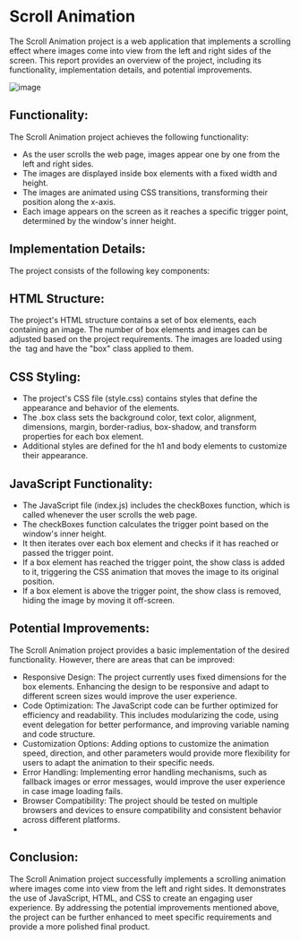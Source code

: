 # Scroll Animation
The Scroll Animation project is a web application that implements a scrolling effect where images come into view from the left and right sides of the screen. This report provides an overview of the project, including its functionality, implementation details, and potential improvements.

![image](https://github.com/DanishKhan25/Scroll/assets/115468271/e77cb121-9197-46fa-a59b-377911d1c9e9)


## Functionality:
The Scroll Animation project achieves the following functionality:

- As the user scrolls the web page, images appear one by one from the left and right sides.
- The images are displayed inside box elements with a fixed width and height.
- The images are animated using CSS transitions, transforming their position along the x-axis.
- Each image appears on the screen as it reaches a specific trigger point, determined by the window's inner height.

## Implementation Details:

The project consists of the following key components:

 ## HTML Structure:

The project's HTML structure contains a set of box elements, each containing an image. The number of box elements and images can be adjusted based on the project requirements.
The images are loaded using the <img> tag and have the "box" class applied to them.

##  CSS Styling:

- The project's CSS file (style.css) contains styles that define the appearance and behavior of the elements.
- The .box class sets the background color, text color, alignment, dimensions, margin, border-radius, box-shadow, and transform properties for each box element.
- Additional styles are defined for the h1 and body elements to customize their appearance.

##  JavaScript Functionality:

- The JavaScript file (index.js) includes the checkBoxes function, which is called whenever the user scrolls the web page.
- The checkBoxes function calculates the trigger point based on the window's inner height.
- It then iterates over each box element and checks if it has reached or passed the trigger point.
- If a box element has reached the trigger point, the show class is added to it, triggering the CSS animation that moves the image to its original position.
- If a box element is above the trigger point, the show class is removed, hiding the image by moving it off-screen.

## Potential Improvements:
The Scroll Animation project provides a basic implementation of the desired functionality. However, there are areas that can be improved:

- Responsive Design: The project currently uses fixed dimensions for the box elements. Enhancing the design to be responsive and adapt to different screen sizes would improve the user experience.
- Code Optimization: The JavaScript code can be further optimized for efficiency and readability. This includes modularizing the code, using event delegation for better performance, and improving variable naming and code structure.
- Customization Options: Adding options to customize the animation speed, direction, and other parameters would provide more flexibility for users to adapt the animation to their specific needs.
- Error Handling: Implementing error handling mechanisms, such as fallback images or error messages, would improve the user experience in case image loading fails.
- Browser Compatibility: The project should be tested on multiple browsers and devices to ensure compatibility and consistent behavior across different platforms.
-
## Conclusion:
The Scroll Animation project successfully implements a scrolling animation where images come into view from the left and right sides. It demonstrates the use of JavaScript, HTML, and CSS to create an engaging user experience. By addressing the potential improvements mentioned above, the project can be further enhanced to meet specific requirements and provide a more polished final product.
